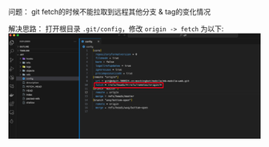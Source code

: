 问题：
git fetch的时候不能拉取到远程其他分支 & tag的变化情况

解决思路：
打开根目录 `.git/config`，修改 `origin -> fetch` 为以下:
![图片](/asset/Pastedimage20230926161029.png)
